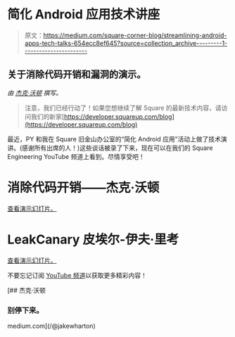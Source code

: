# 简化 Android 应用技术讲座

> 原文：<https://medium.com/square-corner-blog/streamlining-android-apps-tech-talks-654ecc8ef645?source=collection_archive---------1----------------------->

## 关于消除代码开销和漏洞的演示。

*由* [*杰克·沃顿*](https://medium.com/u/8ddd94878165?source=post_page-----654ecc8ef645--------------------------------) *撰写。*

> 注意，我们已经行动了！如果您想继续了解 Square 的最新技术内容，请访问我们的新家[https://developer.squareup.com/blog](https://developer.squareup.com/blog)

最近，PY 和我在 Square 旧金山办公室的“简化 Android 应用”活动上做了技术演讲。(感谢所有出席的人！)这些谈话被录了下来，现在可以在我们的 Square Engineering YouTube 频道上看到。尽情享受吧！

# 消除代码开销——杰克·沃顿

[查看演示幻灯片。](https://speakerdeck.com/jakewharton/eliminating-code-overhead-square-hq-2015)

# LeakCanary 皮埃尔-伊夫·里考

[查看演示幻灯片。](http://www.slideshare.net/pyricau/leakcanary-squareexternal)

不要忘记订阅 [YouTube 频道](https://youtube.com/channel/UCNpr4Uyoxie4Dxa_RAgpriA)以获取更多精彩内容！

[](/@jakewharton) [## 杰克·沃顿

### 别停下来。

medium.com](/@jakewharton)